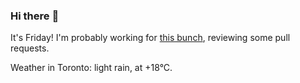 ### Hi there :wave:

It's Friday! I'm probably working for [this bunch](https://github.com/kohofinancial), reviewing some pull requests.

Weather in Toronto: light rain, at +18°C.
